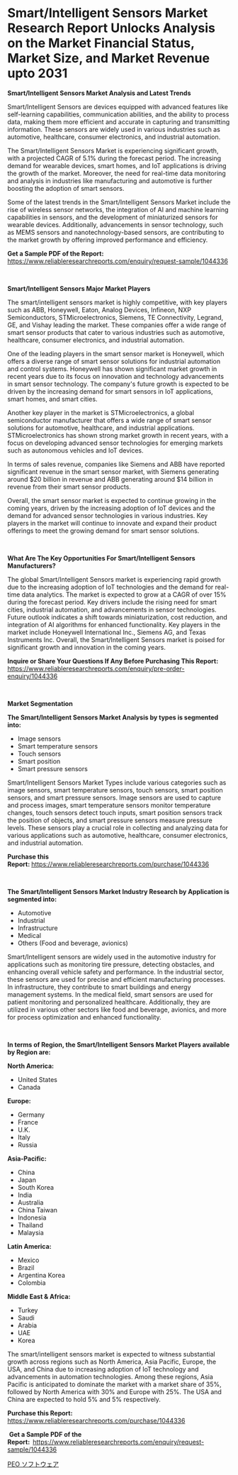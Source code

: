 <p><h1>Smart/Intelligent Sensors Market Research Report Unlocks Analysis on the Market Financial Status, Market Size, and Market Revenue upto 2031</h1></p><p><strong>Smart/Intelligent Sensors Market Analysis and Latest Trends</strong></p>
<p><p>Smart/Intelligent Sensors are devices equipped with advanced features like self-learning capabilities, communication abilities, and the ability to process data, making them more efficient and accurate in capturing and transmitting information. These sensors are widely used in various industries such as automotive, healthcare, consumer electronics, and industrial automation.</p><p>The Smart/Intelligent Sensors Market is experiencing significant growth, with a projected CAGR of 5.1% during the forecast period. The increasing demand for wearable devices, smart homes, and IoT applications is driving the growth of the market. Moreover, the need for real-time data monitoring and analysis in industries like manufacturing and automotive is further boosting the adoption of smart sensors.</p><p>Some of the latest trends in the Smart/Intelligent Sensors Market include the rise of wireless sensor networks, the integration of AI and machine learning capabilities in sensors, and the development of miniaturized sensors for wearable devices. Additionally, advancements in sensor technology, such as MEMS sensors and nanotechnology-based sensors, are contributing to the market growth by offering improved performance and efficiency.</p></p>
<p><strong>Get a Sample PDF of the Report:&nbsp;</strong> <a href="https://www.reliableresearchreports.com/enquiry/request-sample/1044336">https://www.reliableresearchreports.com/enquiry/request-sample/1044336</a></p>
<p>&nbsp;</p>
<p><strong>Smart/Intelligent Sensors Major Market Players</strong></p>
<p><p>The smart/intelligent sensors market is highly competitive, with key players such as ABB, Honeywell, Eaton, Analog Devices, Infineon, NXP Semiconductors, STMicroelectronics, Siemens, TE Connectivity, Legrand, GE, and Vishay leading the market. These companies offer a wide range of smart sensor products that cater to various industries such as automotive, healthcare, consumer electronics, and industrial automation.</p><p>One of the leading players in the smart sensor market is Honeywell, which offers a diverse range of smart sensor solutions for industrial automation and control systems. Honeywell has shown significant market growth in recent years due to its focus on innovation and technology advancements in smart sensor technology. The company's future growth is expected to be driven by the increasing demand for smart sensors in IoT applications, smart homes, and smart cities.</p><p>Another key player in the market is STMicroelectronics, a global semiconductor manufacturer that offers a wide range of smart sensor solutions for automotive, healthcare, and industrial applications. STMicroelectronics has shown strong market growth in recent years, with a focus on developing advanced sensor technologies for emerging markets such as autonomous vehicles and IoT devices.</p><p>In terms of sales revenue, companies like Siemens and ABB have reported significant revenue in the smart sensor market, with Siemens generating around $20 billion in revenue and ABB generating around $14 billion in revenue from their smart sensor products.</p><p>Overall, the smart sensor market is expected to continue growing in the coming years, driven by the increasing adoption of IoT devices and the demand for advanced sensor technologies in various industries. Key players in the market will continue to innovate and expand their product offerings to meet the growing demand for smart sensor solutions.</p></p>
<p>&nbsp;</p>
<p><strong>What Are The Key Opportunities For Smart/Intelligent Sensors Manufacturers?</strong></p>
<p><p>The global Smart/Intelligent Sensors market is experiencing rapid growth due to the increasing adoption of IoT technologies and the demand for real-time data analytics. The market is expected to grow at a CAGR of over 15% during the forecast period. Key drivers include the rising need for smart cities, industrial automation, and advancements in sensor technologies. Future outlook indicates a shift towards miniaturization, cost reduction, and integration of AI algorithms for enhanced functionality. Key players in the market include Honeywell International Inc., Siemens AG, and Texas Instruments Inc. Overall, the Smart/Intelligent Sensors market is poised for significant growth and innovation in the coming years.</p></p>
<p><strong>Inquire or Share Your Questions If Any Before Purchasing This Report:</strong> <a href="https://www.reliableresearchreports.com/enquiry/pre-order-enquiry/1044336">https://www.reliableresearchreports.com/enquiry/pre-order-enquiry/1044336</a></p>
<p>&nbsp;</p>
<p><strong>Market Segmentation</strong></p>
<p><strong>The Smart/Intelligent Sensors Market Analysis by types is segmented into:</strong></p>
<p><ul><li>Image sensors</li><li>Smart temperature sensors</li><li>Touch sensors</li><li>Smart position</li><li>Smart pressure sensors</li></ul></p>
<p><p>Smart/Intelligent Sensors Market Types include various categories such as image sensors, smart temperature sensors, touch sensors, smart position sensors, and smart pressure sensors. Image sensors are used to capture and process images, smart temperature sensors monitor temperature changes, touch sensors detect touch inputs, smart position sensors track the position of objects, and smart pressure sensors measure pressure levels. These sensors play a crucial role in collecting and analyzing data for various applications such as automotive, healthcare, consumer electronics, and industrial automation.</p></p>
<p><strong>Purchase this Report:&nbsp;</strong><a href="https://www.reliableresearchreports.com/purchase/1044336">https://www.reliableresearchreports.com/purchase/1044336</a></p>
<p>&nbsp;</p>
<p><strong>The Smart/Intelligent Sensors Market Industry Research by Application is segmented into:</strong></p>
<p><ul><li>Automotive</li><li>Industrial</li><li>Infrastructure</li><li>Medical</li><li>Others (Food and beverage, avionics)</li></ul></p>
<p><p>Smart/Intelligent sensors are widely used in the automotive industry for applications such as monitoring tire pressure, detecting obstacles, and enhancing overall vehicle safety and performance. In the industrial sector, these sensors are used for precise and efficient manufacturing processes. In infrastructure, they contribute to smart buildings and energy management systems. In the medical field, smart sensors are used for patient monitoring and personalized healthcare. Additionally, they are utilized in various other sectors like food and beverage, avionics, and more for process optimization and enhanced functionality.</p></p>
<p>&nbsp;</p>
<p><strong>In terms of Region, the Smart/Intelligent Sensors Market Players available by Region are:</strong></p>
<p>
    <p> <strong> North America: </strong>
        <ul>
            <li>United States</li>
            <li>Canada</li>
        </ul>
        </p> 
    <p> <strong> Europe: </strong>
        <ul>
            <li>Germany</li>
            <li>France</li>
            <li>U.K.</li>
            <li>Italy</li>
            <li>Russia</li>
        </ul>
        </p> 
    <p> <strong> Asia-Pacific: </strong>
        <ul>
            <li>China</li>
            <li>Japan</li>
            <li>South Korea</li>
            <li>India</li>
            <li>Australia</li>
            <li>China Taiwan</li>
            <li>Indonesia</li>
            <li>Thailand</li>
            <li>Malaysia</li>
        </ul>
        </p> 
    <p> <strong> Latin America: </strong>
        <ul>
            <li>Mexico</li>
            <li>Brazil</li>
            <li>Argentina Korea</li>
            <li>Colombia</li>
        </ul>
        </p> 
    <p> <strong> Middle East & Africa: </strong>
        <ul>
            <li>Turkey</li>
            <li>Saudi</li>
            <li>Arabia</li>
            <li>UAE</li>
            <li>Korea</li>
        </ul>
    </p>
    </p>
<p><p>The smart/intelligent sensors market is expected to witness substantial growth across regions such as North America, Asia Pacific, Europe, the USA, and China due to increasing adoption of IoT technology and advancements in automation technologies. Among these regions, Asia Pacific is anticipated to dominate the market with a market share of 35%, followed by North America with 30% and Europe with 25%. The USA and China are expected to hold 5% and 5% respectively.</p></p>
<p><strong>Purchase this Report: </strong><a href="https://www.reliableresearchreports.com/purchase/1044336">https://www.reliableresearchreports.com/purchase/1044336</a></p>
<p>&nbsp;<strong>Get a Sample PDF of the Report:&nbsp;&nbsp;</strong><a href="https://www.reliableresearchreports.com/enquiry/request-sample/1044336">https://www.reliableresearchreports.com/enquiry/request-sample/1044336</a></p>
<p><strong></strong></p>
<p><p><a href="https://github.com/zekaoe592392/Market-Research-Report-List-1/blob/main/50265519428.md">PEO ソフトウェア</a></p></p>